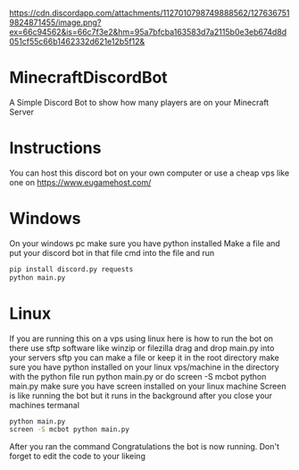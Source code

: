 https://cdn.discordapp.com/attachments/1127010798749888562/1276367519824871455/image.png?ex=66c94562&is=66c7f3e2&hm=95a7bfcba163583d7a2115b0e3eb674d8d051cf55c66b1462332d621e12b5f12&

# MinecraftDiscordBot
A Simple Discord Bot to show how many players are on your Minecraft Server

# Instructions
You can host this discord bot on your own computer or use a cheap vps like one on https://www.eugamehost.com/

# Windows
On your windows pc make sure you have python installed
Make a file and put your discord bot in that file
cmd into the file and run
```bash
pip install discord.py requests
python main.py
```
# Linux
If you are running this on a vps using linux here is how to run the bot on there
use sftp software like winzip or filezilla
drag and drop main.py into your servers sftp you can make a file or keep it in the root directory
make sure you have python installed on your linux vps/machine
in the directory with the python file run python main.py or do screen -S mcbot python main.py make sure you have screen installed on your linux machine
Screen is like running the bot but it runs in the background after you close your machines termanal
```bash
python main.py
screen -S mcbot python main.py
```
After you ran the command Congratulations the bot is now running. Don't forget to edit the code to your likeing
